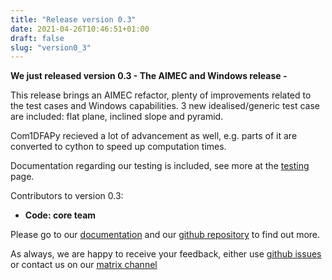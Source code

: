 ```yaml
---
title: "Release version 0.3"
date: 2021-04-26T10:46:51+01:00
draft: false
slug: "version0_3"
---
```


**We just released version 0.3 - The AIMEC and Windows release -**

This release brings an AIMEC refactor, plenty of improvements related to the
test cases and Windows capabilities. 3 new idealised/generic test case are
included: flat plane, inclined slope and pyramid.

Com1DFAPy recieved a lot of advancement as well, e.g. parts of it are converted
to cython to speed up computation times.

Documentation regarding our testing is included, see more at the
[testing](https://docs.avaframe.org/en/latest/testing.html) page.

Contributors to version 0.3:

- **Code: core team**



Please go to our [documentation](http://docs.avaframe.org) and our [github
repository](https://github.com/avaframe/AvaFrame/releases) to find out more. 

As always, we are happy to receive your feedback, either use [github
issues](https://github.com/avaframe/AvaFrame/issues) or contact us on our
[matrix
channel](https://matrix.to/#/!qmUrKSNurDoVuKAtRU:matrix.avaframe.org?via=matrix.avaframe.org)

